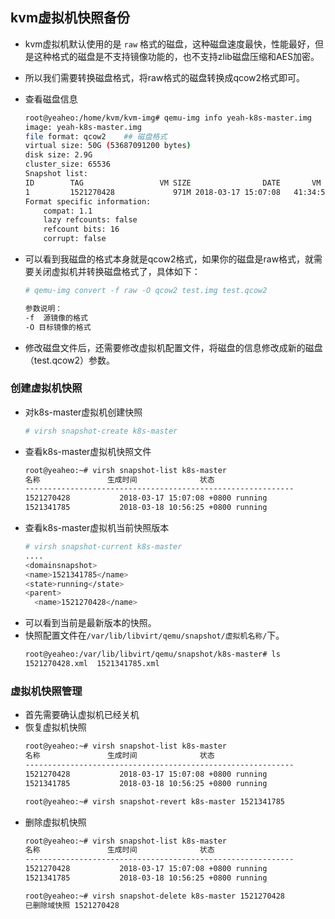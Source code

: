 ## kvm虚拟机快照备份
- kvm虚拟机默认使用的是 `raw` 格式的磁盘，这种磁盘速度最快，性能最好，但是这种格式的磁盘是不支持镜像功能的，也不支持zlib磁盘压缩和AES加密。
- 所以我们需要转换磁盘格式，将raw格式的磁盘转换成qcow2格式即可。

- 查看磁盘信息
  ``` bash
  root@yeaheo:/home/kvm/kvm-img# qemu-img info yeah-k8s-master.img 
  image: yeah-k8s-master.img
  file format: qcow2    ## 磁盘格式
  virtual size: 50G (53687091200 bytes)
  disk size: 2.9G
  cluster_size: 65536
  Snapshot list:
  ID        TAG                 VM SIZE                DATE       VM CLOCK
  1         1521270428             971M 2018-03-17 15:07:08   41:34:50.052
  Format specific information:
      compat: 1.1
      lazy refcounts: false
      refcount bits: 16
      corrupt: false
  ```
- 可以看到我磁盘的格式本身就是qcow2格式，如果你的磁盘是raw格式，就需要关闭虚拟机并转换磁盘格式了，具体如下：
  ``` bash
  # qemu-img convert -f raw -O qcow2 test.img test.qcow2 
  
  参数说明：
  -f  源镜像的格式   
  -O 目标镜像的格式
  ```
- 修改磁盘文件后，还需要修改虚拟机配置文件，将磁盘的信息修改成新的磁盘（test.qcow2）参数。

### 创建虚拟机快照
- 对k8s-master虚拟机创建快照
  ``` bash
  # virsh snapshot-create k8s-master
  ```
- 查看k8s-master虚拟机快照文件
  ``` bash
  root@yeaheo:~# virsh snapshot-list k8s-master
  名称               生成时间              状态
  ------------------------------------------------------------
  1521270428           2018-03-17 15:07:08 +0800 running
  1521341785           2018-03-18 10:56:25 +0800 running
  ```
- 查看k8s-master虚拟机当前快照版本
  ``` bash
  # virsh snapshot-current k8s-master
  ....
  <domainsnapshot>
  <name>1521341785</name>
  <state>running</state>
  <parent>
    <name>1521270428</name>
  ```
- 可以看到当前是最新版本的快照。
- 快照配置文件在`/var/lib/libvirt/qemu/snapshot/虚拟机名称/`下。
  ``` bash
  root@yeaheo:/var/lib/libvirt/qemu/snapshot/k8s-master# ls
  1521270428.xml  1521341785.xml
  ```
### 虚拟机快照管理
- 首先需要确认虚拟机已经关机
- 恢复虚拟机快照
  ``` bash
  root@yeaheo:~# virsh snapshot-list k8s-master
  名称               生成时间              状态
  ------------------------------------------------------------
  1521270428           2018-03-17 15:07:08 +0800 running
  1521341785           2018-03-18 10:56:25 +0800 running
  
  root@yeaheo:~# virsh snapshot-revert k8s-master 1521341785
  ```
- 删除虚拟机快照
  ``` bash
  root@yeaheo:~# virsh snapshot-list k8s-master
  名称               生成时间              状态
  ------------------------------------------------------------
  1521270428           2018-03-17 15:07:08 +0800 running
  1521341785           2018-03-18 10:56:25 +0800 running
  
  root@yeaheo:~# virsh snapshot-delete k8s-master 1521270428
  已删除域快照 1521270428
  ```
  




  
